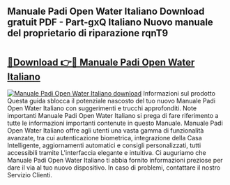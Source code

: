 ## Manuale Padi Open Water Italiano Download gratuit PDF - Part-gxQ Italiano Nuovo manuale del proprietario di riparazione rqnT9

# <h2><a href="http://dfa4ohv.blite.top/?on=Manuale+Padi+Open+Water+Italiano">🔗Download 👉🔴 Manuale Padi Open Water Italiano</a></h2>

[![Manuale Padi Open Water Italiano download](https://i.imgur.com/lujVjoI.png)](http://dfa4ohv.blite.top/?on=Manuale+Padi+Open+Water+Italiano)
Informazioni sul prodotto Questa guida sblocca il potenziale nascosto del tuo nuovo Manuale Padi Open Water Italiano con suggerimenti e trucchi approfonditi. Note importanti Manuale Padi Open Water Italiano si prega di fare riferimento a tutte le informazioni importanti contenute in questo Manuale. Manuale Padi Open Water Italiano offre agli utenti una vasta gamma di funzionalità avanzate, tra cui autenticazione biometrica, integrazione della Casa Intelligente, aggiornamenti automatici e consigli personalizzati, tutti accessibili tramite L'interfaccia elegante e intuitiva. Ci auguriamo che Manuale Padi Open Water Italiano ti abbia fornito informazioni preziose per dare il via al tuo nuovo dispositivo. In caso di problemi, contattare il nostro Servizio Clienti.
